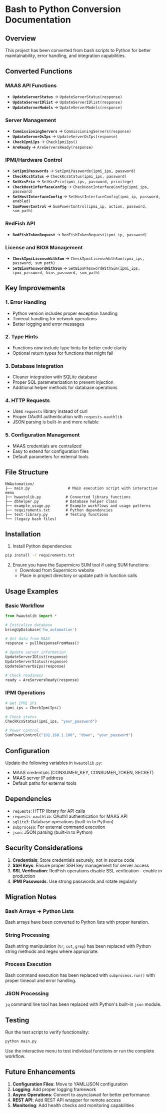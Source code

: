 # Bash to Python Conversion Documentation

## Overview
This project has been converted from bash scripts to Python for better maintainability, error handling, and integration capabilities.

## Converted Functions

### MAAS API Functions
- **`UpdateServerStatus`** → `UpdateServerStatus(response)`
- **`UpdateServerIDlist`** → `UpdateServerIDlist(response)`
- **`UpdateServerModels`** → `UpdateServerModels(response)`

### Server Management
- **`CommissioningServers`** → `CommissioningServers(response)`
- **`UpdateServerOsIps`** → `UpdateServerOsIps(response)`
- **`CheckIpmiIps`** → `CheckIpmiIps()`
- **`AreReady`** → `AreServersReady(response)`

### IPMI/Hardware Control
- **`SetIpmiPasswords`** → `SetIpmiPasswords(ipmi_ips, password)`
- **`CheckKcsStatus`** → `CheckKcsStatus(ipmi_ips, password)`
- **`SetKcsPriv`** → `SetKcsPriv(ipmi_ips, password, privilege)`
- **`CheckHostInferfaceConfig`** → `CheckHostInterfaceConfig(ipmi_ips, password)`
- **`SetHostInterfaceConfig`** → `SetHostInterfaceConfig(ipmi_ip, password, enabled)`
- **`SumPowerControl`** → `SumPowerControl(ipmi_ip, action, password, sum_path)`

### RedFish API
- **`RedFishTokenRequest`** → `RedFishTokenRequest(ipmi_ip, password)`

### License and BIOS Management
- **`CheckIpmiLicenseWithSum`** → `CheckIpmiLicenseWithSum(ipmi_ips, password, sum_path)`
- **`SetBiosPasswordWithSum`** → `SetBiosPasswordWithSum(ipmi_ips, ipmi_password, bios_password, sum_path)`

## Key Improvements

### 1. Error Handling
- Python version includes proper exception handling
- Timeout handling for network operations
- Better logging and error messages

### 2. Type Hints
- Functions now include type hints for better code clarity
- Optional return types for functions that might fail

### 3. Database Integration
- Cleaner integration with SQLite database
- Proper SQL parameterization to prevent injection
- Additional helper methods for database operations

### 4. HTTP Requests
- Uses `requests` library instead of curl
- Proper OAuth1 authentication with `requests-oauthlib`
- JSON parsing is built-in and more reliable

### 5. Configuration Management
- MAAS credentials are centralized
- Easy to extend for configuration files
- Default parameters for external tools

## File Structure

```
HWAutomation/
├── main.py                 # Main execution script with interactive menu
├── hwautolib.py           # Converted library functions
├── dbhelper.py            # Database helper class
├── example_usage.py       # Example workflows and usage patterns
├── requirements.txt       # Python dependencies
├── test-library.py        # Testing functions
└── (legacy bash files)
```

## Installation

1. Install Python dependencies:
```bash
pip install -r requirements.txt
```

2. Ensure you have the Supermicro SUM tool if using SUM functions:
   - Download from Supermicro website
   - Place in project directory or update path in function calls

## Usage Examples

### Basic Workflow
```python
from hwautolib import *

# Initialize database
bringUpDatabase('hw_automation')

# Get data from MAAS
response = pullResponseFromMaas()

# Update server information
UpdateServerIDlist(response)
UpdateServerStatus(response)
UpdateServerOsIps(response)

# Check readiness
ready = AreServersReady(response)
```

### IPMI Operations
```python
# Get IPMI IPs
ipmi_ips = CheckIpmiIps()

# Check status
CheckKcsStatus(ipmi_ips, "your_password")

# Power control
SumPowerControl("192.168.1.100", "down", "your_password")
```

## Configuration

Update the following variables in `hwautolib.py`:
- MAAS credentials (CONSUMER_KEY, CONSUMER_TOKEN, SECRET)
- MAAS server IP address
- Default paths for external tools

## Dependencies

- `requests`: HTTP library for API calls
- `requests-oauthlib`: OAuth1 authentication for MAAS API
- `sqlite3`: Database operations (built-in to Python)
- `subprocess`: For external command execution
- `json`: JSON parsing (built-in to Python)

## Security Considerations

1. **Credentials**: Store credentials securely, not in source code
2. **SSH Keys**: Ensure proper SSH key management for server access
3. **SSL Verification**: RedFish operations disable SSL verification - enable in production
4. **IPMI Passwords**: Use strong passwords and rotate regularly

## Migration Notes

### Bash Arrays → Python Lists
Bash arrays have been converted to Python lists with proper iteration.

### String Processing
Bash string manipulation (`tr`, `cut`, `grep`) has been replaced with Python string methods and regex where appropriate.

### Process Execution
Bash command execution has been replaced with `subprocess.run()` with proper timeout and error handling.

### JSON Processing
`jq` command line tool has been replaced with Python's built-in `json` module.

## Testing

Run the test script to verify functionality:
```bash
python main.py
```

Use the interactive menu to test individual functions or run the complete workflow.

## Future Enhancements

1. **Configuration Files**: Move to YAML/JSON configuration
2. **Logging**: Add proper logging framework
3. **Async Operations**: Convert to async/await for better performance
4. **REST API**: Add REST API wrapper for remote access
5. **Monitoring**: Add health checks and monitoring capabilities
